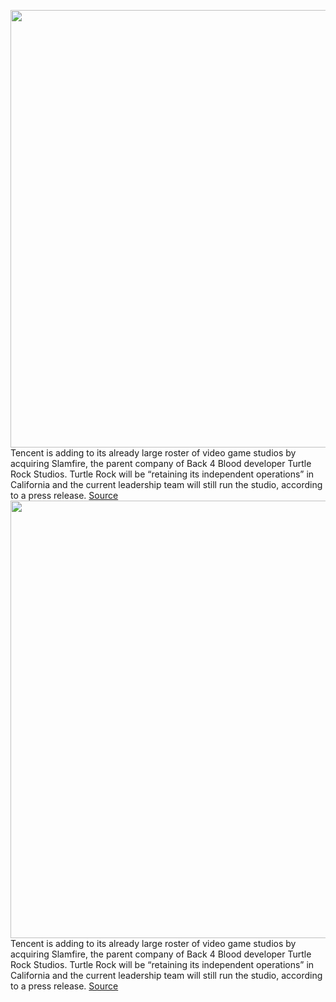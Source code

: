 <img src='https://cdn.vox-cdn.com/thumbor/NBZCds-Fw9mpmG99iDrv2N1b8rA=/0x0:1200x750/1200x800/filters:focal(504x279:696x471)/cdn.vox-cdn.com/uploads/chorus_image/image/70286613/extreme_replayability_1.0.jpeg' width='700px' /><br/>
Tencent is adding to its already large roster of video game studios by acquiring Slamfire, the parent company of Back 4 Blood developer Turtle Rock Studios. Turtle Rock will be “retaining its independent operations” in California and the current leadership team will still run the studio, according to a press release.
<a href='https://www.theverge.com/2021/12/17/22841389/tencent-acquires-slamfire-turtle-rock-studios-back-4-blood'> Source <a/><img src='https://cdn.vox-cdn.com/thumbor/NBZCds-Fw9mpmG99iDrv2N1b8rA=/0x0:1200x750/1200x800/filters:focal(504x279:696x471)/cdn.vox-cdn.com/uploads/chorus_image/image/70286613/extreme_replayability_1.0.jpeg' width='700px' /><br/>
Tencent is adding to its already large roster of video game studios by acquiring Slamfire, the parent company of Back 4 Blood developer Turtle Rock Studios. Turtle Rock will be “retaining its independent operations” in California and the current leadership team will still run the studio, according to a press release.
<a href='https://www.theverge.com/2021/12/17/22841389/tencent-acquires-slamfire-turtle-rock-studios-back-4-blood'> Source <a/>